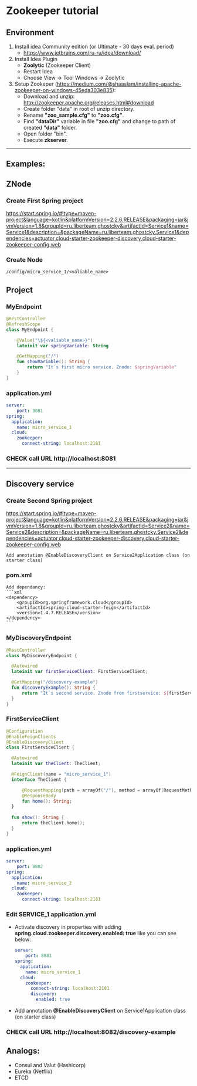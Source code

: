 # Zookeeper tutorial

## Environment
1) Install idea Community edition (or Ultimate - 30 days eval. period)
    - https://www.jetbrains.com/ru-ru/idea/download/
1) Install Idea Plugin
    - __Zoolytic__ (Zookeeper Client)
    - Restart Idea
    - Choose View -> Tool Windows -> Zoolytic
1) Setup Zookeper (https://medium.com/@shaaslam/installing-apache-zookeeper-on-windows-45eda303e835): 
    - Download and unzip: http://zookeeper.apache.org/releases.html#download
    - Create folder "data" in root of unzip directory.
    - Rename __"zoo_sample.cfg"__ to __"zoo.cfg"__.
    - Find __"dataDir"__ variable in file __"zoo.cfg"__ and change to path of created __"data"__ folder.
    - Open folder "bin".
    - Execute __zkserver__.
    
------

## Examples:
## ZNode

### Create First Spring project
https://start.spring.io/#!type=maven-project&language=kotlin&platformVersion=2.2.6.RELEASE&packaging=jar&jvmVersion=1.8&groupId=ru.liberteam.ghostcky&artifactId=Service1&name=Service1&description=&packageName=ru.liberteam.ghostcky.Service1&dependencies=actuator,cloud-starter-zookeeper-discovery,cloud-starter-zookeeper-config,web

### Create Node
    /config/micro_service_1/<valiable_name>

## Project

### MyEndpoint    
  ```kotlin
  @RestController
  @RefreshScope
  class MyEndpoint {

      @Value("\${<valiable_name>}")
      lateinit var springVariable: String

      @GetMapping("/")
      fun showVariable(): String {
          return "It`s first micro service. Znode: $springVariable"
      }
  }
  ```

### application.yml
```yml
server:
    port: 8081
spring:
  application:
    name: micro_service_1
  cloud:
    zookeeper:
      connect-string: localhost:2181
```

### CHECK call URL http://localhost:8081

-------

## Discovery service

### Create Second Spring project
https://start.spring.io/#!type=maven-project&language=kotlin&platformVersion=2.2.6.RELEASE&packaging=jar&jvmVersion=1.8&groupId=ru.liberteam.ghostcky&artifactId=Service2&name=Service2&description=&packageName=ru.liberteam.ghostcky.Service2&dependencies=actuator,cloud-starter-zookeeper-discovery,cloud-starter-zookeeper-config,web

    Add annotation @EnableDiscoveryClient on Service2Application class (on starter class)

### pom.xml
    Add dependancy: 
    ```xml
    <dependency>
        <groupId>org.springframework.cloud</groupId>
        <artifactId>spring-cloud-starter-feign</artifactId>
        <version>1.4.7.RELEASE</version>
    </dependency>
    ```

### MyDiscoveryEndpoint
  ```kotlin
  @RestController
  class MyDiscoveryEndpoint {

    @Autowired
    lateinit var firstServiceClient: FirstServiceClient;

    @GetMapping("/discovery-example")
    fun discoveryExample(): String {
        return "It`s second service. Znode from firstservice: ${firstServiceClient.show()}";
    }
  }
  ```

### FirstServiceClient
  ```kotlin
  @Configuration
  @EnableFeignClients
  @EnableDiscoveryClient
  class FirstServiceClient {

    @Autowired
    lateinit var theClient: TheClient;

    @FeignClient(name = "micro_service_1")
    interface TheClient {

        @RequestMapping(path = arrayOf("/"), method = arrayOf(RequestMethod.GET))
        @ResponseBody
        fun home(): String;
    }
    
    fun show(): String {
        return theClient.home();
    }
  }
  ```

### application.yml
```yml
server:
    port: 8082
spring:
  application:
    name: micro_service_2
  cloud:
    zookeeper:
      connect-string: localhost:2181
```

### Edit SERVICE_1 application.yml 
- Activate discovery in properties with adding __spring.cloud.zookeeper.discovery.enabled: true__ like you can see below:
    ```yml
    server:
        port: 8081
    spring:
      application:
        name: micro_service_1
      cloud:
        zookeeper:
          connect-string: localhost:2181
          discovery:
            enabled: true
    ```

- Add annotation __@EnableDiscoveryClient__ on Service1Application class (on starter class)

### CHECK call URL http://localhost:8082/discovery-example

## Analogs: 
 - Consul and Valut (Hashicorp)
 - Eureka (Netflix)
 - ETCD

